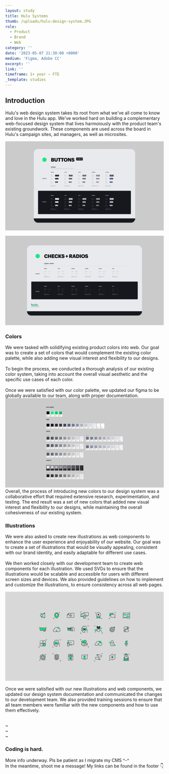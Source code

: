 ```yaml
---
layout: study
title: Hulu Systems
thumb: /uploads/hulu-design-system.JPG
role:
  - Product
  - Brand
  - Web
category: ''
date: '2023-05-07 21:30:00 +0000'
medium: 'Figma, Adobe CC'
excerpt: ''
link: ''
timeframe: 1+ year – FTE
_template: studies
---
```






## Introduction

Hulu's web design system takes its root from what we've all come to know and love in the Hulu app. We've worked hard on building a complementary web-focused design system that lives harmoiously with the product team's existing groundwork. These components are used across the board in Hulu's campaign sites, ad managers, as well as microsites.

![](/uploads/btns.jpg)

![](/uploads/checkradios.jpg)

### Colors

We were tasked with solidifying existing product colors into web. Our goal was to create a set of colors that would complement the existing color palette, while also adding new visual interest and flexibility to our designs.
<br><br>
To begin the process, we conducted a thorough analysis of our existing color system, taking into account the overall visual aesthetic and the specific use cases of each color.
<br><br>
Once we were satisfied with our color palette, we updated our figma to be globally available to our team, along with proper documentation.
![](/uploads/colors.jpg)
Overall, the process of introducing new colors to our design system was a collaborative effort that required extensive research, experimentation, and testing. The end result was a set of new colors that added new visual interest and flexibility to our designs, while maintaining the overall cohesiveness of our existing system.



### Illustrations

We were also asked to create new illustrations as web components to enhance the user experience and enjoyability of our website. Our goal was to create a set of illustrations that would be visually appealing, consistent with our brand identity, and easily adaptable for different use cases.
<br><br>
We then worked closely with our development team to create web components for each illustration. We used SVGs to ensure that the illustrations would be scalable and accessible for users with different screen sizes and devices. We also provided guidelines on how to implement and customize the illustrations, to ensure consistency across all web pages.




![](/uploads/picto.jpg)

Once we were satisfied with our new illustrations and web components, we updated our design system documentation and communicated the changes to our development team. We also provided training sessions to ensure that all team members were familiar with the new components and how to use them effectively.



<br>~<br>~<br>~<br>
### Coding is hard.
More info underway. Pls be patient as I migrate my CMS ^-^
<br>
In the meantime, shoot me a message! My links can be found in the footer 👇